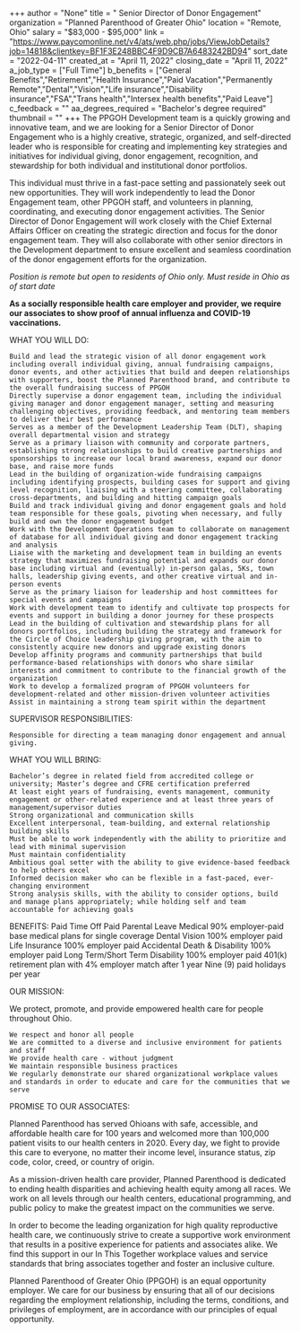 +++
author = "None"
title = " Senior Director of Donor Engagement"
organization = "Planned Parenthood of Greater Ohio"
location = "Remote, Ohio"
salary = "$83,000 - $95,000"
link = "https://www.paycomonline.net/v4/ats/web.php/jobs/ViewJobDetails?job=14818&clientkey=BF1F3E248BBC4F9D9CB7A6483242BD94"
sort_date = "2022-04-11"
created_at = "April 11, 2022"
closing_date = "April 11, 2022"
a_job_type = ["Full Time"]
b_benefits = ["General Benefits","Retirement","Health Insurance","Paid Vacation","Permanently Remote","Dental","Vision","Life insurance","Disability insurance","FSA","Trans health","Intersex health benefits","Paid Leave"]
c_feedback = ""
aa_degrees_required = "Bachelor's degree required"
thumbnail = ""
+++
The PPGOH Development team is a quickly growing and innovative team, and we are looking for a Senior Director of Donor Engagement who is a highly creative, strategic, organized, and self-directed leader who is responsible for creating and implementing key strategies and initiatives for individual giving, donor engagement, recognition, and stewardship for both individual and institutional donor portfolios.

This individual must thrive in a fast-pace setting and passionately seek out new opportunities. They will work independently to lead the Donor Engagement team, other PPGOH staff, and volunteers in planning, coordinating, and executing donor engagement activities. The Senior Director of Donor Engagement will work closely with the Chief External Affairs Officer on creating the strategic direction and focus for the donor engagement team. They will also collaborate with other senior directors in the Development department to ensure excellent and seamless coordination of the donor engagement efforts for the organization.

*Position is remote but open to residents of Ohio only. Must reside in Ohio as of start date*

**As a socially responsible health care employer and provider, we require our associates to show proof of annual influenza and COVID-19 vaccinations.**

WHAT YOU WILL DO:

    Build and lead the strategic vision of all donor engagement work including overall individual giving, annual fundraising campaigns, donor events, and other activities that build and deepen relationships with supporters, boost the Planned Parenthood brand, and contribute to the overall fundraising success of PPGOH
    Directly supervise a donor engagement team, including the individual giving manager and donor engagement manager, setting and measuring challenging objectives, providing feedback, and mentoring team members to deliver their best performance
    Serves as a member of the Development Leadership Team (DLT), shaping overall departmental vision and strategy
    Serve as a primary liaison with community and corporate partners, establishing strong relationships to build creative partnerships and sponsorships to increase our local brand awareness, expand our donor base, and raise more funds
    Lead in the building of organization-wide fundraising campaigns including identifying prospects, building cases for support and giving level recognition, liaising with a steering committee, collaborating cross-departments, and building and hitting campaign goals
    Build and track individual giving and donor engagement goals and hold team responsible for these goals, pivoting when necessary, and fully build and own the donor engagement budget
    Work with the Development Operations team to collaborate on management of database for all individual giving and donor engagement tracking and analysis
    Liaise with the marketing and development team in building an events strategy that maximizes fundraising potential and expands our donor base including virtual and (eventually) in-person galas, 5Ks, town halls, leadership giving events, and other creative virtual and in-person events
    Serve as the primary liaison for leadership and host committees for special events and campaigns
    Work with development team to identify and cultivate top prospects for events and support in building a donor journey for these prospects
    Lead in the building of cultivation and stewardship plans for all donors portfolios, including building the strategy and framework for the Circle of Choice leadership giving program, with the aim to consistently acquire new donors and upgrade existing donors
    Develop affinity programs and community partnerships that build performance-based relationships with donors who share similar interests and commitment to contribute to the financial growth of the organization
    Work to develop a formalized program of PPGOH volunteers for development-related and other mission-driven volunteer activities
    Assist in maintaining a strong team spirit within the department


SUPERVISOR RESPONSIBILITIES:

    Responsible for directing a team managing donor engagement and annual giving.


WHAT YOU WILL BRING:

    Bachelor’s degree in related field from accredited college or university; Master’s degree and CFRE certification preferred
    At least eight years of fundraising, events management, community engagement or other-related experience and at least three years of management/supervisor duties
    Strong organizational and communication skills
    Excellent interpersonal, team-building, and external relationship building skills
    Must be able to work independently with the ability to prioritize and lead with minimal supervision
    Must maintain confidentiality
    Ambitious goal setter with the ability to give evidence-based feedback to help others excel
    Informed decision maker who can be flexible in a fast-paced, ever-changing environment
    Strong analysis skills, with the ability to consider options, build and manage plans appropriately; while holding self and team accountable for achieving goals


BENEFITS:
    Paid Time Off
    Paid Parental Leave
    Medical 90% employer-paid base medical plans for single coverage
    Dental
    Vision 100% employer paid
    Life Insurance 100% employer paid
    Accidental Death & Disability 100% employer paid
    Long Term/Short Term Disability 100% employer paid
    401(k) retirement plan with 4% employer match after 1 year
    Nine (9) paid holidays per year


OUR MISSION:

We protect, promote, and provide empowered health care for people throughout Ohio.

    We respect and honor all people
    We are committed to a diverse and inclusive environment for patients and staff
    We provide health care - without judgment
    We maintain responsible business practices
    We regularly demonstrate our shared organizational workplace values and standards in order to educate and care for the communities that we serve


PROMISE TO OUR ASSOCIATES:

Planned Parenthood has served Ohioans with safe, accessible, and affordable health care for 100 years and welcomed more than 100,000 patient visits to our health centers in 2020. Every day, we fight to provide this care to everyone, no matter their income level, insurance status, zip code, color, creed, or country of origin.

As a mission-driven health care provider, Planned Parenthood is dedicated to ending health disparities and achieving health equity among all races. We work on all levels through our health centers, educational programming, and public policy to make the greatest impact on the communities we serve.

In order to become the leading organization for high quality reproductive health care, we continuously strive to create a supportive work environment that results in a positive experience for patients and associates alike. We find this support in our In This Together workplace values and service standards that bring associates together and foster an inclusive culture.

Planned Parenthood of Greater Ohio (PPGOH) is an equal opportunity employer. We care for our business by ensuring that all of our decisions regarding the employment relationship, including the terms, conditions, and privileges of employment, are in accordance with our principles of equal opportunity.